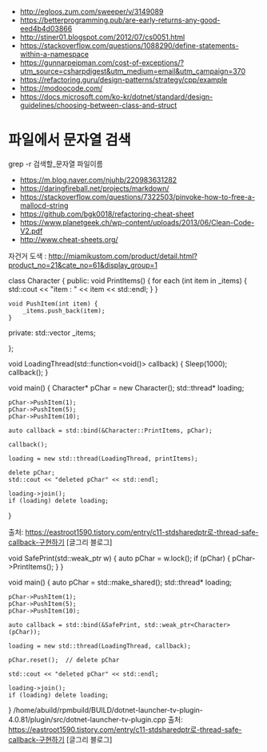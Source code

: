 * http://egloos.zum.com/sweeper/v/3149089
* https://betterprogramming.pub/are-early-returns-any-good-eed4b4d03866
* http://stiner01.blogspot.com/2012/07/cs0051.html
* https://stackoverflow.com/questions/1088290/define-statements-within-a-namespace
* https://gunnarpeipman.com/cost-of-exceptions/?utm_source=csharpdigest&utm_medium=email&utm_campaign=370
* https://refactoring.guru/design-patterns/strategy/cpp/example
* https://modoocode.com/
* https://docs.microsoft.com/ko-kr/dotnet/standard/design-guidelines/choosing-between-class-and-struct
# 파일에서 문자열 검색
grep -r 검색할_문자열 파일이름

* https://m.blog.naver.com/njuhb/220983631282
* https://daringfireball.net/projects/markdown/
* https://stackoverflow.com/questions/7322503/pinvoke-how-to-free-a-mallocd-string
* https://github.com/bgk0018/refactoring-cheat-sheet
* https://www.planetgeek.ch/wp-content/uploads/2013/06/Clean-Code-V2.pdf
* http://www.cheat-sheets.org/


자건거 도색 : http://miamikustom.com/product/detail.html?product_no=21&cate_no=61&display_group=1

class Character {
public:
	void PrintItems() {
		for each (int item in _items) {
			std::cout << "item : " << item << std::endl;
		}
	}

	void PushItem(int item) {
		_items.push_back(item);
	}

private:
	std::vector<int> _items;

};

void LoadingThread(std::function<void()> callback) {
	Sleep(1000);
	callback();
}

void main() {
	Character* pChar = new Character();
	std::thread* loading;

	pChar->PushItem(1);
	pChar->PushItem(5);
	pChar->PushItem(10);

	auto callback = std::bind(&Character::PrintItems, pChar);

	callback();

	loading = new std::thread(LoadingThread, printItems);

	delete pChar;
	std::cout << "deleted pChar" << std::endl;

	loading->join();
	if (loading) delete loading;

}

출처: https://eastroot1590.tistory.com/entry/c11-stdsharedptr로-thread-safe-callback-구현하기 [글그리 블로그]


void SafePrint(std::weak_ptr<Character> w) {
	auto pChar = w.lock();
	if (pChar) {
		pChar->PrintItems();
	}
}

void main() {
	auto pChar = std::make_shared<Character>();
	std::thread* loading;

	pChar->PushItem(1);
	pChar->PushItem(5);
	pChar->PushItem(10);

	auto callback = std::bind(&SafePrint, std::weak_ptr<Character>(pChar));

	loading = new std::thread(LoadingThread, callback);

	pChar.reset();	// delete pChar

	std::cout << "deleted pChar" << std::endl;

	loading->join();
	if (loading) delete loading;

}
/home/abuild/rpmbuild/BUILD/dotnet-launcher-tv-plugin-4.0.81/plugin/src/dotnet-launcher-tv-plugin.cpp
출처: https://eastroot1590.tistory.com/entry/c11-stdsharedptr로-thread-safe-callback-구현하기 [글그리 블로그]
